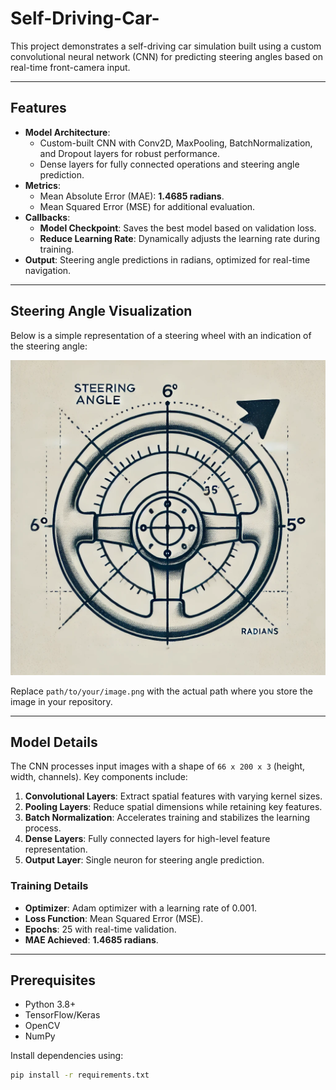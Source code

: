 # Self-Driving-Car-

This project demonstrates a self-driving car simulation built using a custom convolutional neural network (CNN) for predicting steering angles based on real-time front-camera input.  

---

## Features  
- **Model Architecture**:  
  - Custom-built CNN with Conv2D, MaxPooling, BatchNormalization, and Dropout layers for robust performance.  
  - Dense layers for fully connected operations and steering angle prediction.  
- **Metrics**:  
  - Mean Absolute Error (MAE): **1.4685 radians**.  
  - Mean Squared Error (MSE) for additional evaluation.  
- **Callbacks**:  
  - **Model Checkpoint**: Saves the best model based on validation loss.  
  - **Reduce Learning Rate**: Dynamically adjusts the learning rate during training.  
- **Output**: Steering angle predictions in radians, optimized for real-time navigation.  

---

## Steering Angle Visualization  

Below is a simple representation of a steering wheel with an indication of the steering angle:  

![Steering Angle Diagram](https://github.com/Sujal3141/Self-Driving-Car-/blob/main/diag.webp)  

Replace `path/to/your/image.png` with the actual path where you store the image in your repository.  

---

## Model Details  

The CNN processes input images with a shape of `66 x 200 x 3` (height, width, channels). Key components include:  
1. **Convolutional Layers**: Extract spatial features with varying kernel sizes.  
2. **Pooling Layers**: Reduce spatial dimensions while retaining key features.  
3. **Batch Normalization**: Accelerates training and stabilizes the learning process.  
4. **Dense Layers**: Fully connected layers for high-level feature representation.  
5. **Output Layer**: Single neuron for steering angle prediction.  

### Training Details  
- **Optimizer**: Adam optimizer with a learning rate of 0.001.  
- **Loss Function**: Mean Squared Error (MSE).  
- **Epochs**: 25 with real-time validation.  
- **MAE Achieved**: **1.4685 radians**.  

---

## Prerequisites  

- Python 3.8+  
- TensorFlow/Keras  
- OpenCV  
- NumPy  

Install dependencies using:  
```bash  
pip install -r requirements.txt  
